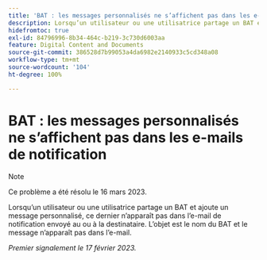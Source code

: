 ```yaml
---
title: 'BAT : les messages personnalisés ne s’affichent pas dans les e-mails de notification'
description: Lorsqu’un utilisateur ou une utilisatrice partage un BAT et ajoute un message personnalisé, ce dernier n’apparaît pas dans l’e-mail de notification envoyé au ou à la destinataire. L’objet est le nom du BAT et le message n’apparaît pas dans l’e-mail.
hidefromtoc: true
exl-id: 84796996-8b34-464c-b219-3c730d6003aa
feature: Digital Content and Documents
source-git-commit: 386528d7b99053a4da6982e2140933c5cd348a08
workflow-type: tm+mt
source-wordcount: '104'
ht-degree: 100%

---
```


# BAT : les messages personnalisés ne s’affichent pas dans les e-mails de notification

>[!NOTE]
>
>Ce problème a été résolu le 16 mars 2023.

Lorsqu’un utilisateur ou une utilisatrice partage un BAT et ajoute un message personnalisé, ce dernier n’apparaît pas dans l’e-mail de notification envoyé au ou à la destinataire. L’objet est le nom du BAT et le message n’apparaît pas dans l’e-mail.

_Premier signalement le 17 février 2023._
